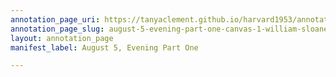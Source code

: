 ```yaml
---
annotation_page_uri: https://tanyaclement.github.io/harvard1953/annotations/august-5-evening-part-one-canvas-1-william-sloane.json
annotation_page_slug: august-5-evening-part-one-canvas-1-william-sloane
layout: annotation_page
manifest_label: August 5, Evening Part One

---
```


